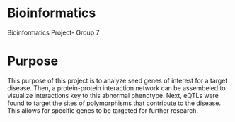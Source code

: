 # Bioinformatics
Bioinformatics Project- Group 7

# Purpose

This purpose of this project is to analyze seed genes of interest for a target disease. Then, a protein-protein interaction network can be assembeled to visualize interactions key to this abnormal phenotype. Next, eQTLs were found to target the sites of polymorphisms that contribute to the disease. This allows for specific genes to be targeted for further research.

